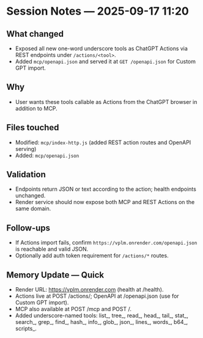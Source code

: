 # Session Notes — 2025-09-17 11:20

## What changed
- Exposed all new one-word underscore tools as ChatGPT Actions via REST endpoints under `/actions/<tool>`.
- Added `mcp/openapi.json` and served it at `GET /openapi.json` for Custom GPT import.

## Why
- User wants these tools callable as Actions from the ChatGPT browser in addition to MCP.

## Files touched
- Modified: `mcp/index-http.js` (added REST action routes and OpenAPI serving)
- Added: `mcp/openapi.json`

## Validation
- Endpoints return JSON or text according to the action; health endpoints unchanged.
- Render service should now expose both MCP and REST Actions on the same domain.

## Follow-ups
- If Actions import fails, confirm `https://vplm.onrender.com/openapi.json` is reachable and valid JSON.
- Optionally add auth token requirement for `/actions/*` routes.

## Memory Update — Quick
- Render URL: https://vplm.onrender.com (health at /health).
- Actions live at POST /actions/<tool>; OpenAPI at /openapi.json (use for Custom GPT import).
- MCP also available at POST /mcp and POST /.
- Added underscore-named tools: list_, tree_, read_, head_, tail_, stat_, search_, grep_, find_, hash_, info_, glob_, json_, lines_, words_, b64_, scripts_.

